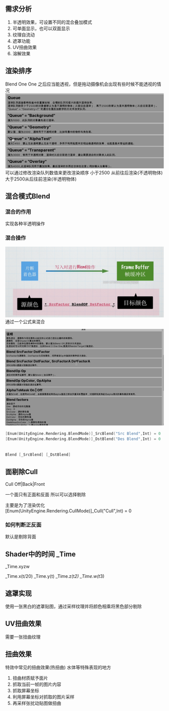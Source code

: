 ## 需求分析
1. 半透明效果，可设置不同的混合叠加模式
2. 可单面显示，也可以双面显示
3. 纹理自流动
4. 遮罩功能
5. UV扭曲效果
6. 溶解效果

## 渲染排序
Blend One One
之后应当能透视，但是拖动摄像机会出现有些时候不能透视的情况
![alt text](image-16.png)
可以通过修改渲染队列数值来更改渲染顺序
小于2500 从前往后渲染(不透明物体)
大于2500从后往前渲染(半透明物体)

## 混合模式Blend
### 混合的作用
实现各种半透明操作

### 混合操作
![alt text](image-17.png)
通过一个公式来混合

![alt text](image-18.png)

```cpp
[Enum(UnityEngine.Rendering.BlendMode)]_SrcBlend("Src Blend",Int) = 0
[Enum(UnityEngine.Rendering.BlendMode)]_DstBlend("Des Blend",Int) = 0


Blend [_SrcBlend] [_DstBlend]
```

## 面剔除Cull
Cull Off|Back|Front

一个面只有正面和反面
所以可以选择剔除

主要是为了渲染优化
[Enum(UnityEngine.Rendering.CullMode)]_Cull("Cull",Int) = 0
### 如何判断正反面
默认是剔除背面

## Shader中的时间 _Time

_Time.xyzw

_Time.x(t/20)
_Time.y(t)
_Time.z(t*2)
_Time.w(t*3)

## 遮罩实现

使用一张黑白的遮罩贴图，通过采样纹理并将颜色相乘将黑色部分剔除

## UV扭曲效果
需要一张扭曲纹理

## 扭曲效果

特效中常见的扭曲效果(热扭曲)
水体等特殊表现的地方

1. 扭曲材质赋予面片
2. 抓取当前一帧的图片内容
3. 抓取屏幕坐标
4. 利用屏幕坐标对抓取的图片采样
5. 再采样张扰动贴图做扭曲
